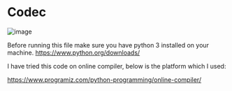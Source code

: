 # Codec

![image](https://user-images.githubusercontent.com/85427786/204816337-71d83d7a-524a-4650-babb-664e86677a1b.png)

Before running this file make sure you have python 3 installed on your machine.
https://www.python.org/downloads/

I have tried this code on online compiler, below is the platform which I used:

https://www.programiz.com/python-programming/online-compiler/
